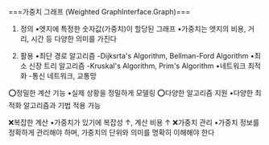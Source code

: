 ===가중치 그래프 (Weighted GraphInterface.Graph)===

1. 정의
   •엣지에 특정한 숫자값(가중치)이 할당된 그래프
   •가중치는 엣지의 비용, 거리, 시간 등 다양한 의미를 가진다

2. 활용
   •최단 경로 알고리즘
   -Dijksrta's Algorithm, Bellman-Ford Algorithm
   •최소 신장 트리 알고리즘
   -Kruskal's Algorithm, Prim's Algorithm
   •네트워크 최적화
   -통신 네트워크, 교통망

⭕정밀한 계산 기능
•실제 상황을 정밀하게 모델링
⭕다양한 알고리즘 지원
•다양한 최적화 알고리즘과 기법 적용 가능

❌복잡한 계산
•가중치가 있기에 복잡성 ↑, 계산 비용 ↑
❌가중치 관리
•가중치 정보를 정확하게 관리해야 하며, 가중치의 단위와 의미를 명확히 이해해야 한다